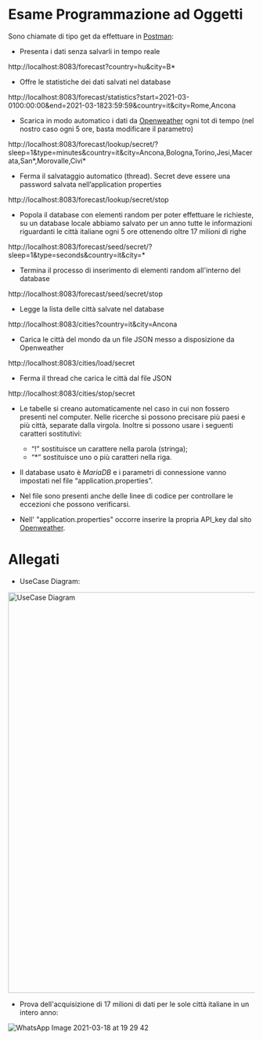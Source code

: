 # Esame Programmazione ad Oggetti
Sono chiamate di tipo get da effettuare in [Postman](https://www.postman.com):

- Presenta i dati senza salvarli in tempo reale

http://localhost:8083/forecast?country=hu&city=B*


- Offre le statistiche dei dati salvati nel database

http://localhost:8083/forecast/statistics?start=2021-03-0100:00:00&end=2021-03-1823:59:59&country=it&city=Rome,Ancona


- Scarica in modo automatico i dati da [Openweather](https://openweathermap.org/) ogni tot di tempo (nel nostro caso ogni 5 ore, basta modificare il parametro)

http://localhost:8083/forecast/lookup/secret/?sleep=1&type=minutes&country=it&city=Ancona,Bologna,Torino,Jesi,Macerata,San*,Morovalle,Civi*


- Ferma il salvataggio automatico (thread). Secret deve essere una password salvata nell’application properties

http://localhost:8083/forecast/lookup/secret/stop


- Popola il database con elementi random per poter effettuare le richieste, su un database locale abbiamo salvato per un anno tutte le informazioni riguardanti le città italiane ogni 5 ore ottenendo oltre 17 milioni di righe

http://localhost:8083/forecast/seed/secret/?sleep=1&type=seconds&country=it&city=*


- Termina il processo di inserimento di elementi random all'interno del database

http://localhost:8083/forecast/seed/secret/stop


- Legge la lista delle città salvate nel database

http://localhost:8083/cities?country=it&city=Ancona


- Carica le città del mondo da un file JSON messo a disposizione da Openweather

http://localhost:8083/cities/load/secret


- Ferma il thread che carica le città dal file JSON

http://localhost:8083/cities/stop/secret



- Le tabelle si creano automaticamente nel caso in cui non fossero presenti nel computer.
 Nelle ricerche si possono precisare più paesi e più città, separate dalla virgola. Inoltre si possono usare i seguenti caratteri sostitutivi:
  - “!” sostituisce un carattere nella parola (stringa);
  - “*” sostituisce uno o più caratteri nella riga.

- Il database usato è _MariaDB_ e i parametri di connessione vanno impostati nel file “application.properties”.

- Nel file sono presenti anche delle linee di codice per controllare le eccezioni che possono verificarsi.

- Nell' "application.properties" occorre inserire la propria API_key dal sito [Openweather](https://openweathermap.org/).


# Allegati

- UseCase Diagram:

<img width="817" alt="UseCase Diagram" src="https://user-images.githubusercontent.com/77984592/111706181-2383ee80-8842-11eb-9b29-7247a89b6ef2.png">

- Prova dell'acquisizione di 17 milioni di dati per le sole città italiane in un intero anno:

![WhatsApp Image 2021-03-18 at 19 29 42](https://user-images.githubusercontent.com/77984592/111706266-47473480-8842-11eb-880d-8ba4171da0ff.jpeg)

